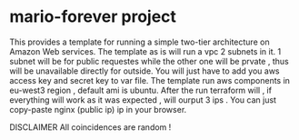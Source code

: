 # mario-forever project 

This provides a template for running a simple two-tier architecture on Amazon Web services.
The template as is will run a vpc 2 subnets in it. 1 subnet will be for public requestes while the other one will be prvate , thus will be unavailable directly for outside.
You will just have to add you aws access key and secret key to var file. 
The template run aws components in eu-west3 region , default ami is ubuntu.
After the run terraform will , if everything will work as it was expected , will ourput 3 ips . You can just copy-paste nginx (public ip) ip in your browser.


DISCLAIMER
All coincidences are random !
